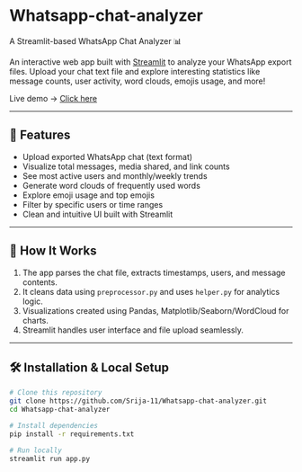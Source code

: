 # Whatsapp-chat-analyzer
A Streamlit-based WhatsApp Chat Analyzer 📊

An interactive web app built with [Streamlit](https://streamlit.io) to analyze your WhatsApp export files. Upload your chat text file and explore interesting statistics like message counts, user activity, word clouds, emojis usage, and more!

Live demo → [Click here](https://wp-chat-analyzer-1.streamlit.app/)

---

## 🚀 Features

- Upload exported WhatsApp chat (text format)  
- Visualize total messages, media shared, and link counts  
- See most active users and monthly/weekly trends  
- Generate word clouds of frequently used words  
- Explore emoji usage and top emojis  
- Filter by specific users or time ranges  
- Clean and intuitive UI built with Streamlit

---

## 🧠 How It Works

1. The app parses the chat file, extracts timestamps, users, and message contents.  
2. It cleans data using `preprocessor.py` and uses `helper.py` for analytics logic.  
3. Visualizations created using Pandas, Matplotlib/Seaborn/WordCloud for charts.  
4. Streamlit handles user interface and file upload seamlessly.

---

## 🛠️ Installation & Local Setup

```bash
# Clone this repository
git clone https://github.com/Srija-11/Whatsapp-chat-analyzer.git
cd Whatsapp-chat-analyzer

# Install dependencies
pip install -r requirements.txt

# Run locally
streamlit run app.py

